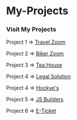# My-Projects    
### Visit My Projects 
<p>Project 1 =>    <a href="https://fantastic-biscotti-0909b4.netlify.app">Travel Zoom </a> </p>
<p>Project 2 =>    <a href="https://poetic-strudel-88a584.netlify.app">Biker Zoom </a> </p>
<p>Project 3 =>    <a href="https://chipper-tanuki-812105.netlify.app">Tea House </a> </p>
<p>Project 4 =>    <a href="https://ubiquitous-licorice-8e0a08.netlify.app">Legal Solution </a> </p>
<p>Project 4 =>    <a href="https://lustrous-dragon-db6b5e.netlify.app"> Hockye's </a> </p>
<p>Project 5 =>    <a href="https://animated-kleicha-d5550e.netlify.app"> JS Builders </a> </p>
<p>Project 6 =>    <a href="https://aquamarine-eclair-4fa6d0.netlify.app"> E-Ticket </a> </p>

